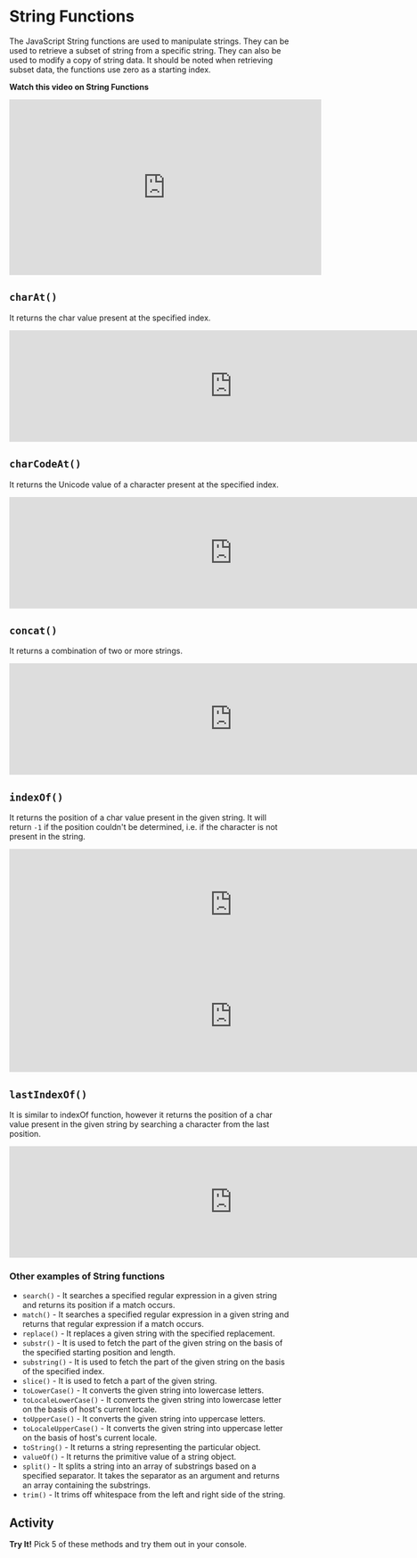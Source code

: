 # String Functions

The JavaScript String functions are used to manipulate strings. They can be used to retrieve a subset of string from a specific string. They can also be used to modify a copy of string data. It should be noted when retrieving subset data,  the functions use zero as a starting index.

<strong>Watch this video on String Functions</strong>
<iframe width="560" height="315" src="https://www.youtube.com/embed/VRz0nbax0uI" title="YouTube video player" frameborder="0" allow="accelerometer; autoplay; clipboard-write; encrypted-media; gyroscope; picture-in-picture; web-share" allowfullscreen></iframe>

## `charAt()` 	
It returns the char value present at the specified index.

<iframe width="800" height="200" frameborder="0" src="https://pythontutor.com/iframe-embed.html#code=var%20course%20%3D%20%22Web%20Development%20Fundamentals%22%0Aconsole.log%28course.charAt%282%29%29&codeDivHeight=400&codeDivWidth=350&cumulative=false&curInstr=2&heapPrimitives=nevernest&origin=opt-frontend.js&py=js&rawInputLstJSON=%5B%5D&textReferences=false"> </iframe>

## `charCodeAt()` 	
It returns the Unicode value of a character present at the specified index.

<iframe width="800" height="200" frameborder="0" src="https://pythontutor.com/iframe-embed.html#code=var%20course%20%3D%20%22Web%20Development%20Fundamentals%22%0Aconsole.log%28course.charCodeAt%282%29%29&codeDivHeight=400&codeDivWidth=350&cumulative=false&curInstr=2&heapPrimitives=nevernest&origin=opt-frontend.js&py=js&rawInputLstJSON=%5B%5D&textReferences=false"> </iframe>

## `concat()` 	
It returns a combination of two or more strings.

<iframe width="800" height="200" frameborder="0" src="https://pythontutor.com/iframe-embed.html#code=var%20course%20%3D%20%22Web%20Development%20Fundamentals%22%0Avar%20school%20%3D%20%22Kibo%22%0Aconsole.log%28school.concat%28%22%20%22%29.concat%28course%29%29&codeDivHeight=400&codeDivWidth=350&cumulative=false&curInstr=3&heapPrimitives=nevernest&origin=opt-frontend.js&py=js&rawInputLstJSON=%5B%5D&textReferences=false"> </iframe>

## `indexOf()` 	
It returns the position of a char value present in the given string. It will return `-1` if the position couldn't be determined, i.e. if the character is not present in the string.

<iframe width="800" height="200" frameborder="0" src="https://pythontutor.com/iframe-embed.html#code=var%20course%20%3D%20%22Web%20Development%20Fundamentals%22%0Avar%20school%20%3D%20%22Kibo%22%0Aconsole.log%28school.indexOf%28%22e%22%29%29&codeDivHeight=400&codeDivWidth=350&cumulative=false&curInstr=3&heapPrimitives=nevernest&origin=opt-frontend.js&py=js&rawInputLstJSON=%5B%5D&textReferences=false"> </iframe>

<iframe width="800" height="200" frameborder="0" src="https://pythontutor.com/iframe-embed.html#code=var%20course%20%3D%20%22Web%20Development%20Fundamentals%22%0Avar%20school%20%3D%20%22Kibo%22%0Aconsole.log%28school.indexOf%28%22b%22%29%29&codeDivHeight=400&codeDivWidth=350&cumulative=false&curInstr=3&heapPrimitives=nevernest&origin=opt-frontend.js&py=js&rawInputLstJSON=%5B%5D&textReferences=false"> </iframe>

## `lastIndexOf()` 	
It is similar to indexOf function, however it returns the position of a char value present in the given string by searching a character from the last position.

<iframe width="800" height="200" frameborder="0" src="https://pythontutor.com/iframe-embed.html#code=var%20course%20%3D%20%22Web%20Development%20Fundamentals%22%0Avar%20school%20%3D%20%22Kibo%22%0Aconsole.log%28course.lastIndexOf%28%22e%22%29%29&codeDivHeight=400&codeDivWidth=350&cumulative=false&curInstr=3&heapPrimitives=nevernest&origin=opt-frontend.js&py=js&rawInputLstJSON=%5B%5D&textReferences=false"> </iframe>


### Other examples of String functions
* `search()` - It searches a specified regular expression in a given string and returns its position if a match occurs.
* `match()` - It searches a specified regular expression in a given string and returns that regular expression if a match occurs.
* `replace()` - It replaces a given string with the specified replacement.
* `substr()` - It is used to fetch the part of the given string on the basis of the specified starting position and length.
* `substring()` - It is used to fetch the part of the given string on the basis of the specified index.
* `slice()` - It is used to fetch a part of the given string. 
* `toLowerCase()` - It converts the given string into lowercase letters.
* `toLocaleLowerCase()` - It converts the given string into lowercase letter on the basis of host's current locale.
* `toUpperCase()` - It converts the given string into uppercase letters.
* `toLocaleUpperCase()` - It converts the given string into uppercase letter on the basis of host's current locale.
* `toString()` - It returns a string representing the particular object.
* `valueOf()` - It returns the primitive value of a string object.
* `split()` - It splits a string into an array of substrings based on a specified separator. It takes the separator as an argument and returns an array containing the substrings.
* `trim()` - It trims off whitespace from the left and right side of the string.

## Activity
**Try It!** Pick 5 of these methods and try them out in your console.